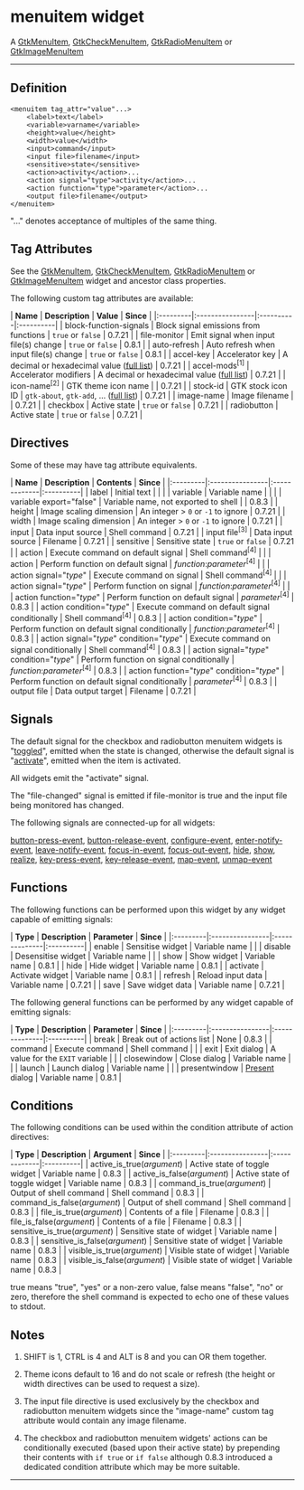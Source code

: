 # menuitem widget #

A [GtkMenuItem](http://developer.gnome.org/gtk2/2.24/GtkMenuItem.html), [GtkCheckMenuItem](http://developer.gnome.org/gtk2/2.24/gtk2-gtkcheckmenuitem.html#GtkCheckMenuItem), [GtkRadioMenuItem](http://developer.gnome.org/gtk2/2.24/GtkRadioMenuItem.html) or [GtkImageMenuItem](http://developer.gnome.org/gtk2/2.24/GtkImageMenuItem.html)


---


## Definition ##

```
<menuitem tag_attr="value"...>
	<label>text</label>
	<variable>varname</variable>
	<height>value</height>
	<width>value</width>
	<input>command</input>
	<input file>filename</input>
	<sensitive>state</sensitive>
	<action>activity</action>...
	<action signal="type">activity</action>...
	<action function="type">parameter</action>...
	<output file>filename</output>
</menuitem>
```

"..." denotes acceptance of multiples of the same thing.

## Tag Attributes ##

See the [GtkMenuItem](http://developer.gnome.org/gtk2/2.24/GtkMenuItem.html#GtkMenuItem.object-hierarchy), [GtkCheckMenuItem](http://developer.gnome.org/gtk2/2.24/gtk2-gtkcheckmenuitem.html#gtk-gtkcheckmenuitem.object-hierarchy), [GtkRadioMenuItem](http://developer.gnome.org/gtk2/2.24/GtkRadioMenuItem.html#GtkRadioMenuItem.object-hierarchy) or [GtkImageMenuItem](http://developer.gnome.org/gtk2/2.24/GtkImageMenuItem.html#GtkImageMenuItem.object-hierarchy) widget and ancestor class properties.

The following custom tag attributes are available:

<a href='Hidden comment: ExportTableStart'></a>
| **Name** | **Description** | **Value** | **Since** |
|:---------|:----------------|:----------|:----------|
| block-function-signals | Block signal emissions from functions | `true` or `false` | 0.7.21 |
| file-monitor | Emit signal when input file(s) change | `true` or `false` | 0.8.1 |
| auto-refresh | Auto refresh when input file(s) change | `true` or `false` | 0.8.1 |
| accel-key | Accelerator key | A decimal or hexadecimal value ([full list](http://git.gnome.org/browse/gtk+/plain/gdk/gdkkeysyms.h)) | 0.7.21 |
| accel-mods<sup>[1]</sup> | Accelerator modifiers | A decimal or hexadecimal value ([full list](http://git.gnome.org/browse/gtk+/plain/gdk/gdktypes.h)) | 0.7.21 |
| icon-name<sup>[2]</sup> | GTK theme icon name |  | 0.7.21 |
| stock-id | GTK stock icon ID | `gtk-about`, `gtk-add`, ... ([full list](http://developer.gnome.org/gtk2/2.24/gtk2-Stock-Items.html#GTK-STOCK-ABOUT:CAPS)) | 0.7.21 |
| image-name | Image filename |  | 0.7.21 |
| checkbox | Active state | `true` or `false` | 0.7.21 |
| radiobutton | Active state | `true` or `false` | 0.7.21 |
<a href='Hidden comment: ExportTableEnd'></a>

## Directives ##

Some of these may have tag attribute equivalents.

<a href='Hidden comment: ExportTableStart'></a>
| **Name** | **Description** | **Contents** | **Since** |
|:---------|:----------------|:-------------|:----------|
| label | Initial text |  |  |
| variable | Variable name |  |  |
| variable export="false" | Variable name, not exported to shell |  | 0.8.3 |
| height | Image scaling dimension | An integer > `0` or `-1` to ignore | 0.7.21 |
| width | Image scaling dimension | An integer > `0` or `-1` to ignore | 0.7.21 |
| input | Data input source | Shell command | 0.7.21 |
| input file<sup>[3]</sup> | Data input source | Filename | 0.7.21 |
| sensitive | Sensitive state | `true` or `false` | 0.7.21 |
| action | Execute command on default signal | Shell command<sup>[4]</sup> |  |
| action | Perform function on default signal | _function_:_parameter_<sup>[4]</sup> |  |
| action signal="_type_" | Execute command on signal | Shell command<sup>[4]</sup> |  |
| action signal="_type_" | Perform function on signal | _function_:_parameter_<sup>[4]</sup> |  |
| action function="_type_" | Perform function on default signal | _parameter_<sup>[4]</sup> | 0.8.3 |
| action condition="_type_" | Execute command on default signal conditionally | Shell command<sup>[4]</sup> | 0.8.3 |
| action condition="_type_" | Perform function on default signal conditionally | _function_:_parameter_<sup>[4]</sup> | 0.8.3 |
| action signal="_type_" condition="_type_" | Execute command on signal conditionally | Shell command<sup>[4]</sup> | 0.8.3 |
| action signal="_type_" condition="_type_" | Perform function on signal conditionally | _function_:_parameter_<sup>[4]</sup> | 0.8.3 |
| action function="_type_" condition="_type_" | Perform function on default signal conditionally | _parameter_<sup>[4]</sup> | 0.8.3 |
| output file | Data output target | Filename | 0.7.21 |
<a href='Hidden comment: ExportTableEnd'></a>

## Signals ##

The default signal for the checkbox and radiobutton menuitem widgets is "[toggled](http://developer.gnome.org/gtk2/2.24/gtk2-gtkcheckmenuitem.html#GtkCheckMenuItem-toggled)", emitted when the state is changed, otherwise the default signal is "[activate](http://developer.gnome.org/gtk2/2.24/GtkMenuItem.html#GtkMenuItem-activate)", emitted when the item is activated.

All widgets emit the "activate" signal.

The "file-changed" signal is emitted if file-monitor is true and the input file being monitored has changed.

The following signals are connected-up for all widgets:

[button-press-event](http://developer.gnome.org/gtk2/2.24/GtkWidget.html#GtkWidget-button-press-event), [button-release-event](http://developer.gnome.org/gtk2/2.24/GtkWidget.html#GtkWidget-button-release-event), [configure-event](http://developer.gnome.org/gtk2/2.24/GtkWidget.html#GtkWidget-configure-event), [enter-notify-event](http://developer.gnome.org/gtk2/2.24/GtkWidget.html#GtkWidget-enter-notify-event), [leave-notify-event](http://developer.gnome.org/gtk2/2.24/GtkWidget.html#GtkWidget-leave-notify-event), [focus-in-event](http://developer.gnome.org/gtk2/2.24/GtkWidget.html#GtkWidget-focus-in-event), [focus-out-event](http://developer.gnome.org/gtk2/2.24/GtkWidget.html#GtkWidget-focus-out-event), [hide](http://developer.gnome.org/gtk2/2.24/GtkWidget.html#GtkWidget-hide), [show](http://developer.gnome.org/gtk2/2.24/GtkWidget.html#GtkWidget-show), [realize](http://developer.gnome.org/gtk2/2.24/GtkWidget.html#GtkWidget-realize), [key-press-event](http://developer.gnome.org/gtk2/2.24/GtkWidget.html#GtkWidget-key-press-event), [key-release-event](http://developer.gnome.org/gtk2/2.24/GtkWidget.html#GtkWidget-key-release-event), [map-event](http://developer.gnome.org/gtk2/2.24/GtkWidget.html#GtkWidget-map-event), [unmap-event](http://developer.gnome.org/gtk2/2.24/GtkWidget.html#GtkWidget-unmap-event)

## Functions ##

The following functions can be performed upon this widget by any widget capable of emitting signals:

<a href='Hidden comment: ExportTableStart'></a>
| **Type** | **Description** | **Parameter** | **Since** |
|:---------|:----------------|:--------------|:----------|
| enable | Sensitise widget | Variable name |  |
| disable | Desensitise widget | Variable name |  |
| show | Show widget | Variable name | 0.8.1 |
| hide | Hide widget | Variable name | 0.8.1 |
| activate | Activate widget | Variable name | 0.8.1 |
| refresh | Reload input data | Variable name | 0.7.21 |
| save | Save widget data | Variable name | 0.7.21 |
<a href='Hidden comment: ExportTableEnd'></a>

The following general functions can be performed by any widget capable of emitting signals:

<a href='Hidden comment: ExportTableStart'></a>
| **Type** | **Description** | **Parameter** | **Since** |
|:---------|:----------------|:--------------|:----------|
| break | Break out of actions list | None | 0.8.3 |
| command | Execute command | Shell command |  |
| exit | Exit dialog | A value for the `EXIT` variable |  |
| closewindow | Close dialog | Variable name |  |
| launch | Launch dialog | Variable name |  |
| presentwindow | [Present](http://developer.gnome.org/gtk2/2.24/GtkWindow.html#gtk-window-present) dialog | Variable name | 0.8.1 |
<a href='Hidden comment: ExportTableEnd'></a>

## Conditions ##

The following conditions can be used within the condition attribute of action directives:

<a href='Hidden comment: ExportTableStart'></a>
| **Type** | **Description** | **Argument** | **Since** |
|:---------|:----------------|:-------------|:----------|
| active\_is\_true(_argument_) | Active state of toggle widget | Variable name | 0.8.3 |
| active\_is\_false(_argument_) | Active state of toggle widget | Variable name | 0.8.3 |
| command\_is\_true(_argument_) | Output of shell command | Shell command | 0.8.3 |
| command\_is\_false(_argument_) | Output of shell command | Shell command | 0.8.3 |
| file\_is\_true(_argument_) | Contents of a file | Filename | 0.8.3 |
| file\_is\_false(_argument_) | Contents of a file | Filename | 0.8.3 |
| sensitive\_is\_true(_argument_) | Sensitive state of widget | Variable name | 0.8.3 |
| sensitive\_is\_false(_argument_) | Sensitive state of widget | Variable name | 0.8.3 |
| visible\_is\_true(_argument_) | Visible state of widget | Variable name | 0.8.3 |
| visible\_is\_false(_argument_) | Visible state of widget | Variable name | 0.8.3 |
<a href='Hidden comment: ExportTableEnd'></a>

true means "true", "yes" or a non-zero value, false means "false", "no" or zero, therefore the shell command is expected to echo one of these values to stdout.

## Notes ##

1. SHIFT is 1, CTRL is 4 and ALT is 8 and you can OR them together.

2. Theme icons default to 16 and do not scale or refresh (the height or width directives can be used to request a size).

3. The input file directive is used exclusively by the checkbox and radiobutton menuitem widgets since the "image-name" custom tag attribute would contain any image filename.

4. The checkbox and radiobutton menuitem widgets' actions can be conditionally executed (based upon their active state) by prepending their contents with `if true` or `if false` although 0.8.3 introduced a dedicated condition attribute which may be more suitable.


---
